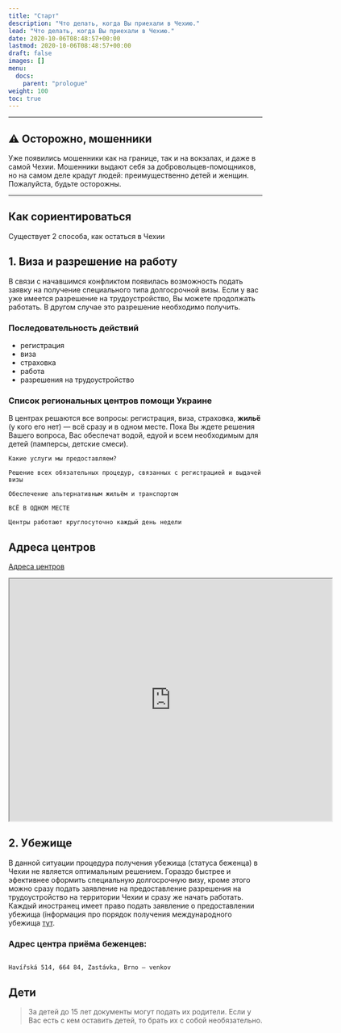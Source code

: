 ```yaml
---
title: "Старт"
description: "Что делать, когда Вы приехали в Чехию."
lead: "Что делать, когда Вы приехали в Чехию."
date: 2020-10-06T08:48:57+00:00
lastmod: 2020-10-06T08:48:57+00:00
draft: false
images: []
menu:
  docs:
    parent: "prologue"
weight: 100
toc: true
---
```


---

## :warning: Осторожно, мошенники

Уже появились мошенники как на границе, так и на вокзалах, и даже в самой Чехии.
Мошенники выдают себя за добровольцев-помощников, но на самом деле крадут людей: преимущественно детей и женщин. Пожалуйста, будьте осторожны.

---
## Как сориентироваться

Существует 2 способа, как остаться в Чехии

## 1. Виза и разрешение на работу
В связи с начавшимся конфликтом появилась возможность подать заявку на получение специального типа долгосрочной визы.
Если у вас уже имеется разрешение на трудоустройство, Вы можете продолжать работать.
В другом случае это разрешение необходимо получить.

### Последовательность действий
* регистрация
* виза
* страховка
* работа
* разрешения на трудоустройство

### Список региональных центров помощи Украине
В центрах решаются все вопросы: регистрация, виза, страховка, **жильё** (у кого его нет) — всё сразу и в одном месте.
Пока Вы ждете решения Вашего вопроса, Вас обеспечат водой, едуой и всем необходимым для детей (памперсы, детские смеси).


```
Какие услуги мы предоставляем?

Решение всех обязательных процедур, связанных с регистрацией и выдачей визы

Обеспечение альтернативным жильём и транспортом

ВСЁ В ОДНОМ МЕСТЕ

Центры работают круглосуточно каждый день недели
```



## Адреса центров
[Адреса центров](https://www.mvcr.cz/clanek/seznam-krajskych-asistencnich-center-pomoci-ukrajine.aspx)


 <iframe src="https://www.google.com/maps/d/embed?mid=1FaqUgfUDGw0B6_tGVRZE4UhnM-dL_tXp&ehbc=2E312F" width="640" height="480"></iframe>

## 2. Убежище
В данной ситуации процедура получения убежища (статуса беженца) в Чехии не является оптимальным решением.
Гораздо быстрее и эфективнее оформить специальную долгосрочную визу, 
кроме этого можно сразу подать заявление на предоставление разрешения на трудоустройство на территории Чехии и сразу же начать работать.
Каждый иностранец имеет право подать заявление о предоставлении убежища
(інформация про порядок получения международного убежища
 [тут](https://www.mvcr.cz/migrace/clanek/nase-hlavni-temata-mezinarodni-ochrana-mezinarodni-ochrana.aspx?q=Y2hudW09Mw%3d%3d).

### Адрес центра приёма беженцев:
```

Havířská 514, 664 84, Zastávka, Brno – venkov
```



##  Дети

> За детей до 15 лет документы могут подать их родители. Если у Вас есть с кем оставить детей, то брать их с собой необязательно.


